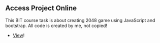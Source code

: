 ## Access Project Online

This BIT course task is about creating 2048 game using JavaScript and bootstrap. All code is created by me, not copied!

-   [View](https://gymmed.github.io/BIT-2048-Game/)!
